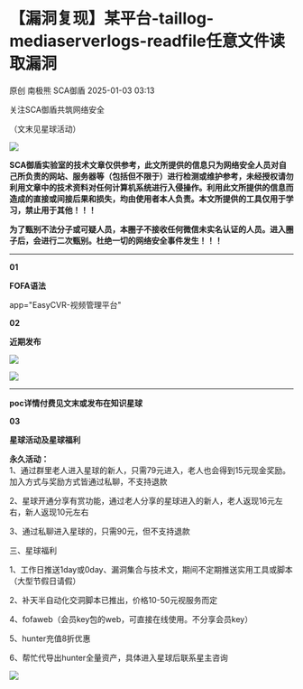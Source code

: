 #  【漏洞复现】某平台-taillog-mediaserverlogs-readfile任意文件读取漏洞   
原创 南极熊  SCA御盾   2025-01-03 03:13  
  
关注SCA御盾共筑网络安全  
  
（文末见星球活动）  
  
![](https://mmbiz.qpic.cn/mmbiz_png/RxxRc1KlrIhQYYic9ynHLru6nghp1wxBiaCxJmZ6agdTichU2fcaK4UPp73Z0Ynqy3uiaLRKIexTRCIic5ByMZTVWpw/640?wx_fmt=png&from=appmsg "")  
  
  
  
  
  
**SCA御盾实验室的技术文章仅供参考，此文所提供的信息只为网络安全人员对自己所负责的网站、服务器等（包括但不限于）进行检测或维护参考，未经授权请勿利用文章中的技术资料对任何计算机系统进行入侵操作。利用此文所提供的信息而造成的直接或间接后果和损失，均由使用者本人负责。本文所提供的工具仅用于学习，禁止用于其他！！！**  
  
**为了甄别不法分子或可疑人员，本圈子不接收任何微信未实名认证的人员。进入圈子后，会进行二次甄别。杜绝一切的网络安全事件发生！！！**  
  
****  
  
  
  
  
  
  
**01**  
  
**FOFA语法**  
  
  
app="EasyCVR-视频管理平台"  
  
  
  
**02**  
  
**近期发布**  
  
![](https://mmbiz.qpic.cn/mmbiz_png/RxxRc1KlrIjURvmePlqjlIibYDicB36gHAjbVvKvOCxzgwtJxyq2TeIqtyy9D0crCGBObNajBRar7jqTSwibIrq5g/640?wx_fmt=png&from=appmsg "")  
  
  
![](https://mmbiz.qpic.cn/mmbiz_png/RxxRc1KlrIjURvmePlqjlIibYDicB36gHAoyGIrzaEvN5xiccTehqQsBJpHcVQS8YGmSBk9zwZjVc8vEiaLkRBm3jQ/640?wx_fmt=png&from=appmsg "")  
  
****  
**poc详情付费见文末或发布在知识星球**  
  
  
**03**  
  
**星球活动及星球福利**  
  
**永久活动：**  
1、通过群里老人进入星球的新人，只需79元进入，老人也会得到15元现金奖励。加入方式与奖励方式皆通过私聊，不支持退款  
  
2、星球开通分享有赏功能，通过老人分享的星球进入的新人，老人返现16元左右，新人返现10元左右  
  
3、通过私聊进入星球的，只需90元，但不支持退款  
  
  
三、星球福利  
  
1、工作日推送1day或0day、漏洞集合与技术文，期间不定期推送实用工具或脚本（大型节假日请假）  
  
2、补天半自动化交洞脚本已推出，价格10-50元视服务而定  
  
4、fofaweb（会员key包的web，可直接在线使用。不分享会员key）  
  
5、hunter充值8折优惠  
  
  
6、帮忙代导出hunter全量资产，具体进入星球后联系星主咨询  
  
![](https://mmbiz.qpic.cn/mmbiz_jpg/RxxRc1KlrIiaUrr0LmPFc4XUP1yNkeSBPpqvbGibuUFianG0hjskaiaZ8Qugk0JIMlffvQX246HzDWO3UpnyKrVkOA/640?wx_fmt=jpeg&from=appmsg "")  
  
  
  
  
